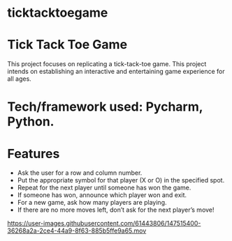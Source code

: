 # ticktacktoegame
# Tick Tack Toe Game
This project focuses on replicating a tick-tack-toe game. This project intends on establishing an interactive and entertaining game experience for all ages.

# Tech/framework used: Pycharm, Python.

# Features
- Ask the user for a row and column number.
- Put the appropriate symbol for that player (X or O) in the specified spot.
- Repeat for the next player until someone has won the game.
- If someone has won, announce which player won and exit.
- For a new game, ask how many players are playing.
- If there are no more moves left, don’t ask for the next player’s move!

https://user-images.githubusercontent.com/61443806/147515400-36268a2a-2ce4-44a9-8f63-885b5ffe9a65.mov

